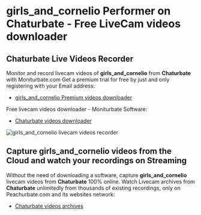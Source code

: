# girls_and_cornelio Performer on Chaturbate - Free LiveCam videos downloader

## Chaturbate Live Videos Recorder

Monitor and record livecam videos of **girls_and_cornelio** from **Chaturbate** with Moniturbate.com
Get a premium trial for free by just and only registering with your Email address:
* [girls_and_cornelio Premium videos downloader](https://moniturbate.com/request-demo-licence-key.html)

Free livecam videos downloader - Moniturbate Software:
* [Chaturbate videos downloader](https://moniturbate.com/moniturbate-download-software.html)

![girls_and_cornelio livecam videos recorder](https://peachurnet.com/templates/moniturbate-software.png)


## Capture girls_and_cornelio videos from the Cloud and watch your recordings on Streaming

Without the need of downloading a software, capture **girls_and_cornelio** livecam videos from **Chaturbate** 100% online.
Watch Livecam archives from **Chaturbate** unlimitedly from thousands of existing recordings, only on Peachurbate.com and its websites network:
* [Chaturbate videos archives](https://peachurnet.com/)